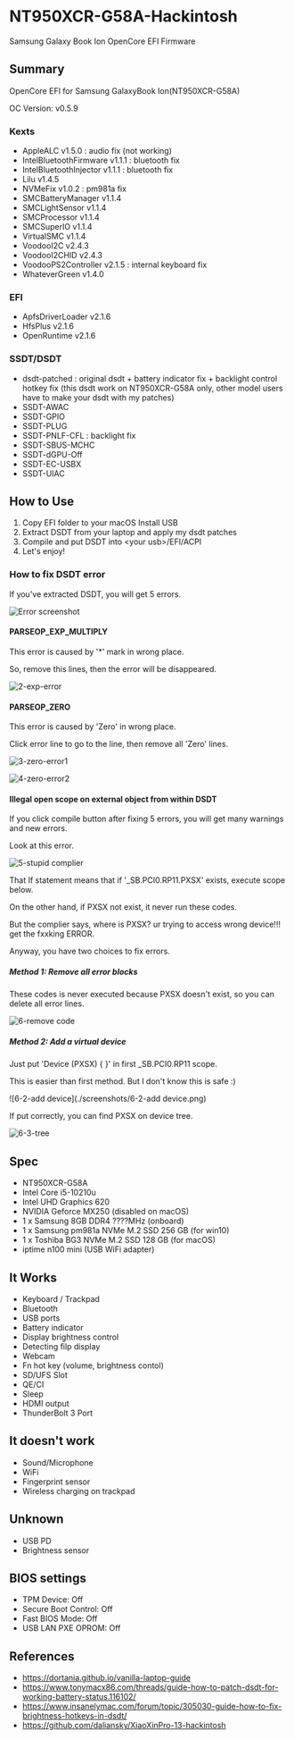 # NT950XCR-G58A-Hackintosh
 Samsung Galaxy Book Ion OpenCore EFI Firmware

## Summary

OpenCore EFI for Samsung GalaxyBook Ion(NT950XCR-G58A)

OC Version: v0.5.9

### Kexts

- AppleALC v1.5.0 : audio fix (not working)
- IntelBluetoothFirmware v1.1.1 : bluetooth fix
- IntelBluetoothInjector v1.1.1 : bluetooth fix
- Lilu v1.4.5
- NVMeFix v1.0.2 : pm981a fix
- SMCBatteryManager v1.1.4
- SMCLightSensor v1.1.4
- SMCProcessor v1.1.4
- SMCSuperIO v1.1.4
- VirtualSMC v1.1.4
- VoodooI2C v2.4.3
- VoodooI2CHID v2.4.3
- VoodooPS2Controller v2.1.5 : internal keyboard fix
- WhateverGreen v1.4.0

### EFI

- ApfsDriverLoader v2.1.6
- HfsPlus v2.1.6
- OpenRuntime v2.1.6

### SSDT/DSDT

- dsdt-patched : original dsdt + battery indicator fix + backlight control hotkey fix (this dsdt work on NT950XCR-G58A only, other model users have to make your dsdt with my patches)
- SSDT-AWAC
- SSDT-GPIO
- SSDT-PLUG
- SSDT-PNLF-CFL : backlight fix
- SSDT-SBUS-MCHC
- SSDT-dGPU-Off
- SSDT-EC-USBX
- SSDT-UIAC

## How to Use

1. Copy EFI folder to your macOS Install USB
2. Extract DSDT from your laptop and apply my dsdt patches
3. Compile and put DSDT into \<your usb\>/EFI/ACPI
4. Let's enjoy!



### How to fix DSDT error

If you've extracted DSDT, you will get 5 errors.

![Error screenshot](./screenshots/1-errors.png)

#### PARSEOP_EXP_MULTIPLY

This error is caused by '*' mark in wrong place.

So, remove this lines, then the error will be disappeared.

![2-exp-error](./screenshots/2-exp-error.png)



#### PARSEOP_ZERO

This error is caused by 'Zero' in wrong place.

Click error line to go to the line, then remove all 'Zero' lines.

![3-zero-error1](./screenshots/3-zero-error1.png)

![4-zero-error2](./screenshots/4-zero-error2.png)





#### Illegal open scope on external object from within DSDT

If you click compile button after fixing 5 errors, you will get many warnings and new errors.

Look at this error.

![5-stupid complier](./screenshots/5-stupid-complier.png)

That If statement means that if '_SB.PCI0.RP11.PXSX' exists, execute scope below.

On the other hand, if PXSX not exist, it never run these codes.



But the complier says, where is PXSX? ur trying to access wrong device!!! get the fxxking ERROR.



Anyway, you have two choices to fix errors.

##### Method 1: Remove all error blocks

These codes is never executed because PXSX doesn't exist, so you can delete all error lines.

![6-remove code](./screenshots/6-remove-code.png)



##### Method 2: Add a virtual device

Just put 'Device (PXSX) { }' in first _SB.PCI0.RP11 scope.

This is easier than first method. But I don't know this is safe :)

![6-2-add device](./screenshots/6-2-add device.png)



If put correctly, you can find PXSX on device tree.

![6-3-tree](./screenshots/6-3-tree.png)







## Spec

- NT950XCR-G58A
- Intel Core i5-10210u
- Intel UHD Graphics 620
- NVIDIA Geforce MX250 (disabled on macOS)
- 1 x Samsung 8GB DDR4 ????MHz (onboard)
- 1 x Samsung pm981a NVMe M.2 SSD 256 GB (for win10)
- 1 x Toshiba BG3 NVMe M.2 SSD 128 GB (for macOS)
- iptime n100 mini (USB WiFi adapter)


## It Works

- Keyboard / Trackpad
- Bluetooth
- USB ports
- Battery indicator
- Display brightness control
- Detecting filp display
- Webcam
- Fn hot key (volume, brightness contol)
- SD/UFS Slot
- QE/CI
- Sleep
- HDMI output
- ThunderBolt 3 Port


## It doesn't work

- Sound/Microphone
- WiFi
- Fingerprint sensor
- Wireless charging on trackpad


## Unknown

- USB PD
- Brightness sensor


## BIOS settings

- TPM Device: Off
- Secure Boot Control: Off
- Fast BIOS Mode: Off
- USB LAN PXE OPROM: Off

## References

- https://dortania.github.io/vanilla-laptop-guide
- https://www.tonymacx86.com/threads/guide-how-to-patch-dsdt-for-working-battery-status.116102/
- https://www.insanelymac.com/forum/topic/305030-guide-how-to-fix-brightness-hotkeys-in-dsdt/
- https://github.com/daliansky/XiaoXinPro-13-hackintosh